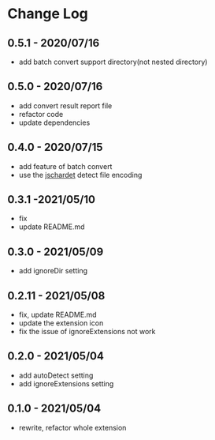 # Change Log

## 0.5.1 - 2020/07/16

- add batch convert support directory(not nested directory)

## 0.5.0 - 2020/07/16

- add convert result report file
- refactor code
- update dependencies

## 0.4.0 - 2020/07/15

- add feature of batch convert
- use the [jschardet](https://github.com/aadsm/jschardet) detect file encoding

## 0.3.1 -2021/05/10

- fix
- update README.md

## 0.3.0 - 2021/05/09

- add ignoreDir setting

## 0.2.11 - 2021/05/08

- fix, update README.md
- update the extension icon
- fix the issue of ignoreExtensions not work

## 0.2.0 - 2021/05/04

- add autoDetect setting
- add ignoreExtensions setting

## 0.1.0 - 2021/05/04

- rewrite, refactor whole extension
